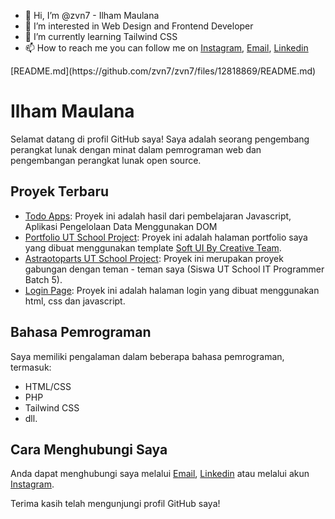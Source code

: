 - 👋 Hi, I’m @zvn7 - Ilham Maulana
- 👀 I’m interested in Web Design and Frontend Developer
- 🌱 I’m currently learning Tailwind CSS
- 📫 How to reach me you can follow me on [Instagram](https://instagram.com/ilhammaul7), [Email](aammaul7@gmail.com), [Linkedin](https://www.linkedin.com/in/ilham-maul/)

<!---
zvn7/zvn7 is a ✨ special ✨ repository because its `README.md` (this file) appears on your GitHub profile.
You can click the Preview link to take a look at your changes.
--->[README.md](https://github.com/zvn7/zvn7/files/12818869/README.md)

# Ilham Maulana

Selamat datang di profil GitHub saya! Saya adalah seorang pengembang perangkat lunak dengan minat dalam pemrograman web dan pengembangan perangkat lunak open source.

## Proyek Terbaru

- [Todo Apps](https://zvn7.github.io/todoapps/): Proyek ini adalah hasil dari pembelajaran Javascript, Aplikasi Pengelolaan Data Menggunakan DOM
- [Portfolio UT School Project](https://zvn7.github.io/portfolio-utschool/): Proyek ini adalah halaman portfolio saya yang dibuat menggunakan template [Soft UI By Creative Team](https://www.creative-tim.com/product/soft-ui-design-system).
- [Astraotoparts UT School Project](https://erizaanjelika.github.io/D9_Tugas_Kelompok2/): Proyek ini merupakan proyek gabungan dengan teman - teman saya (Siswa UT School IT Programmer Batch 5).
- [Login Page](https://zvn7.github.io/login-page/): Proyek ini adalah halaman login yang dibuat menggunakan html, css dan javascript.

## Bahasa Pemrograman

Saya memiliki pengalaman dalam beberapa bahasa pemrograman, termasuk:

- HTML/CSS
- PHP
- Tailwind CSS
- dll.

## Cara Menghubungi Saya

Anda dapat menghubungi saya melalui [Email](aammaul7@gmail.com), [Linkedin](https://www.linkedin.com/in/ilham-maul/) atau melalui akun [Instagram](https://instagram.com/ilhammaul7).

Terima kasih telah mengunjungi profil GitHub saya!
